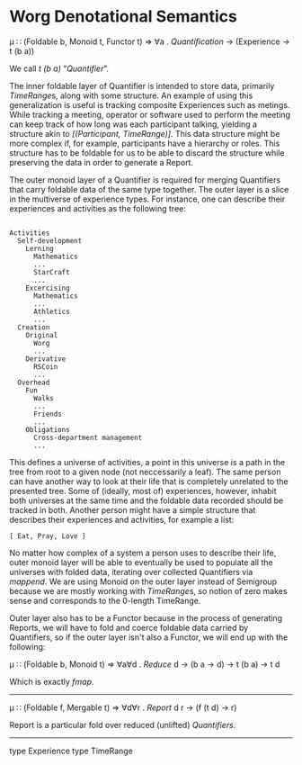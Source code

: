 Worg Denotational Semantics
===

μ ∷ (Foldable b, Monoid t, Functor t) => ∀a . *Quantification* → (Experience → t (b a))

We call _t (b a)_ “_Quantifier_”.

The inner foldable layer of Quantifier is intended to store data,
primarily *TimeRange*s, along with some structure. An example of using
this generalization is useful is tracking composite Experiences such as
metings. While tracking a meeting, operator or software used to perform
the meeting can keep track of how long was each participant talking,
yielding a structure akin to *[(Participant, TimeRange)]*. This data
structure might be more complex if, for example, participants have a
hierarchy or roles. This structure has to be foldable for us to be able
to discard the structure while preserving the data in order to generate
a Report.

The outer monoid layer of a Quantifier is required for merging
Quantifiers that carry foldable data of the same type together. The
outer layer is a slice in the multiverse of experience types. For
instance, one can describe their experiences and activities as the
following tree:

```

Activities
  Self-development
    Lerning
      Mathematics
      ...
      StarCraft
      ...
    Excercising
      Mathematics
      ...
      Athletics
      ...
  Creation
    Original
      Worg
      ...
    Derivative
      RSCoin
      ...
  Overhead
    Fun
      Walks
      ...
      Friends
      ...
    Obligations
      Cross-department management
      ...
```

This defines a universe of activities, a point in this universe is a
path in the tree from root to a given node (not neccessarily a leaf).
The same person can have another way to look at their life that is
completely unrelated to the presented tree. Some of (ideally, most of)
experiences, however, inhabit both universes at the same time and the
foldable data recorded should be tracked in both. Another person might
have a simple structure that describes their experiences and activities,
for example a list:

```
[ Eat, Pray, Love ]
```  
  
No matter how complex of a system a person uses to describe their life,
outer monoid layer will be able to eventually be used to populate all
the universes with folded data, iterating over collected Quantifiers via
_mappend_. We are using Monoid on the outer layer instead of Semigroup
because we are mostly working with *TimeRange*s, so notion of zero makes
sense and corresponds to the 0-length TimeRange.

Outer layer also has to be a Functor because in the process of
generating Reports, we will have to fold and coerce foldable data
carried by Quantifiers, so if the outer layer isn't also a Functor, we
will end up with the following:

μ ∷ (Foldable b, Monoid t) => ∀a∀d . *Reduce* d → (b a → d) → t (b a) → t d

Which is exactly _fmap_.

---

μ ∷ (Foldable f, Mergable t) => ∀d∀r . *Report* d r → (f (t d) → r)

Report is a particular fold over reduced (unlifted) _Quantifiers_.

---

type Experience
type TimeRange
